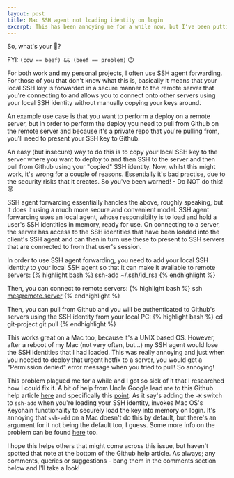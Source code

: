 ```yaml
---
layout: post
title: Mac SSH agent not loading identity on login
excerpt: This has been annoying me for a while now, but I've been putting off investigating it. Until now...
---
```


So, what's your :cow2:?

FYI: `(cow == beef) && (beef == problem)` :wink:

For both work and my personal projects, I often use SSH agent forwarding. For those of you that don't know what this is,
basically it means that your local SSH key is forwarded in a secure manner to the remote server that you're connecting
to and allows you to connect onto other servers using your local SSH identity without manually copying your keys around.

An example use case is that you want to perform a deploy on a remote server, but in order to perform the deploy you
need to pull from Github on the remote server and because it's a private repo that you're pulling from, you'll need to
present your SSH key to Github.

An easy (but insecure) way to do this is to copy your local SSH key to the server where you want to deploy to and
then SSH to the server and then pull from Github using your "copied" SSH identity. Now, whilst this might work, it's
wrong for a couple of reasons. Essentially it's bad practise, due to the security risks that it creates. So you've
been warned! - Do NOT do this! :rage:

SSH agent forwarding essentially handles the above, roughly speaking, but it does it using a much more secure and
convenient model. SSH agent forwarding uses an local agent, whose responsibilty is to load and hold a user's SSH
identities in memory, ready for use. On connecting to a server, the server has access to the SSH identities that have
been loaded into the client's SSH agent and can then in turn use these to present to SSH servers that are connected to
from that user's session.

In order to use SSH agent forwarding, you need to add your local SSH identity to your local SSH agent so that it can
make it available to remote servers:
{% highlight bash %}
ssh-add ~/.ssh/id_rsa
{% endhighlight %}

Then, you can connect to remote servers:
{% highlight bash %}
ssh me@remote.server
{% endhighlight %}

Then, you can pull from Github and you will be authenticated to Github's servers using the SSH identity from your local PC:
{% highlight bash %}
cd git-project
git pull
{% endhighlight %}

This works great on a Mac too, because it's a UNIX based OS. However, after a reboot of my Mac (not very often, but...)
my SSH agent would lose the SSH identities that I had loaded. This was really annoying and just when you needed to
deploy that urgent hotfix to a server, you would get a "Permission denied" error message when you tried to pull! So annoying!

This problem plagued me for a while and I got so sick of it that I researched how I could fix it. A bit of help from
Uncle Google lead me to this Github help article [here][1] and specifically this [point][2]. As it say's adding the `-K`
switch to `ssh-add` when you're loading your SSH identity, invokes Mac OS's Keychain functionality to securely load the
key into memory on login. It's annoying that `ssh-add` on a Mac doesn't do this by default, but there's an argument for
it not being the default too, I guess. Some more info on the problem can be found [here][3] too.

I hope this helps others that might come across this issue, but haven't spotted that note at the bottom of the Github
help article. As always; any comments, queries or suggestions - bang them in the comments section below and I'll take a
look!

[1]: https://developer.github.com/guides/using-ssh-agent-forwarding/
[2]: https://developer.github.com/guides/using-ssh-agent-forwarding/#your-key-must-be-available-to-ssh-agent
[3]: http://unix.stackexchange.com/questions/140075/ssh-add-is-not-persistent-between-reboots
